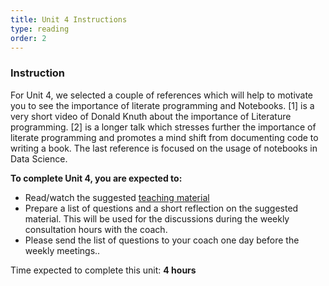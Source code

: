 ```yaml
---
title: Unit 4 Instructions 
type: reading
order: 2
---
```


### Instruction

For Unit 4, we selected a couple of references which will help to motivate you to see the importance of literate programming and Notebooks. [1] is a very short video of Donald Knuth about the importance of Literature programming. [2] is a longer talk which stresses further the importance of literate programming and promotes a mind shift from documenting code to writing a book. The last reference is focused on the usage of notebooks in Data Science.  
 
**To complete Unit 4, you are expected to:** 

 - Read/watch the suggested [teaching material](http://nlesc.github.io/internal-training/readability-and-code-formatting/teaching_material) 
 - Prepare a list of questions and a short reflection on the suggested material. This will be used for the discussions during the weekly consultation hours with the coach.  
 - Please send the list of questions to your coach one day before the weekly meetings.. 

Time expected to complete this unit: **4 hours**
